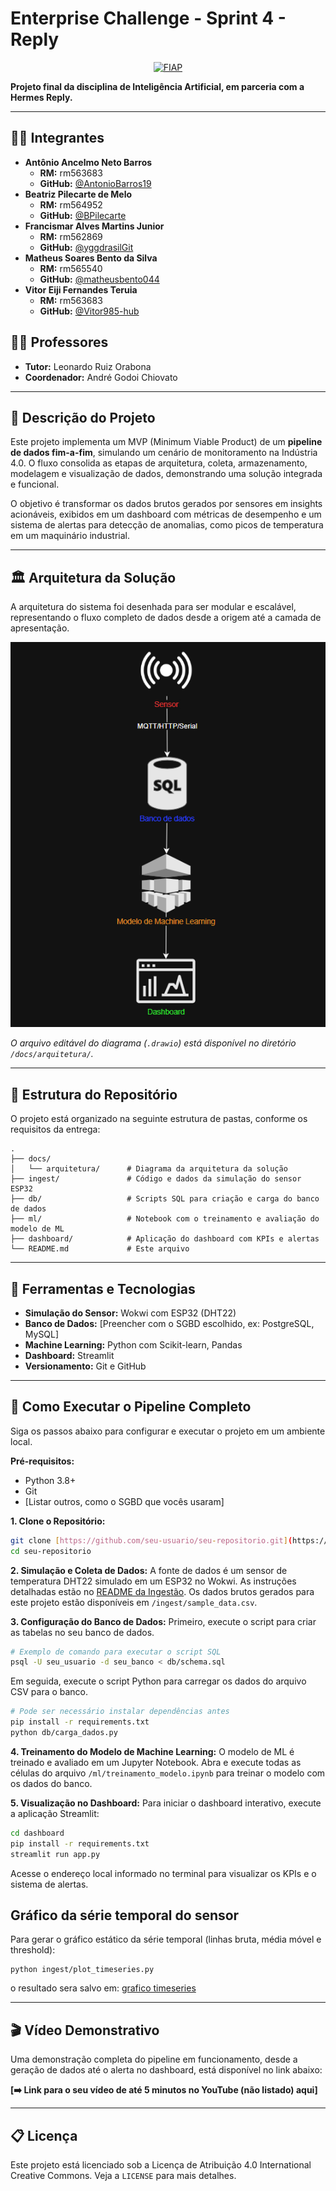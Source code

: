 # Enterprise Challenge - Sprint 4 - Reply

<p align="center">
  <a href="https://www.fiap.com.br/">
    <img src="https://i.imgur.com/2jMLsTa.png" alt="FIAP" width="300">
  </a>
</p>

**Projeto final da disciplina de Inteligência Artificial, em parceria com a Hermes Reply.**

---

## 👨‍🎓 Integrantes

* **Antônio Ancelmo Neto Barros**
    * **RM:** rm563683
    * **GitHub:** [@AntonioBarros19](https://github.com/AntonioBarros19)
* **Beatriz Pilecarte de Melo**
    * **RM:** rm564952
    * **GitHub:** [@BPilecarte](https://github.com/BPilecarte)
* **Francismar Alves Martins Junior**
    * **RM:** rm562869
    * **GitHub:** [@yggdrasilGit](https://github.com/yggdrasilGit)
* **Matheus Soares Bento da Silva**
    * **RM:** rm565540
    * **GitHub:** [@matheusbento044](https://github.com/matheusbento04)
* **Vitor Eiji Fernandes Teruia**
    * **RM:** rm563683
    * **GitHub:** [@Vitor985-hub](https://github.com/Vitor985-hub)

## 👩‍🏫 Professores

* **Tutor:** Leonardo Ruiz Orabona
* **Coordenador:** André Godoi Chiovato

---

## 📜 Descrição do Projeto

Este projeto implementa um MVP (Minimum Viable Product) de um **pipeline de dados fim-a-fim**, simulando um cenário de monitoramento na Indústria 4.0. O fluxo consolida as etapas de arquitetura, coleta, armazenamento, modelagem e visualização de dados, demonstrando uma solução integrada e funcional.

O objetivo é transformar os dados brutos gerados por sensores em insights acionáveis, exibidos em um dashboard com métricas de desempenho e um sistema de alertas para detecção de anomalias, como picos de temperatura em um maquinário industrial.

---

## 🏛️ Arquitetura da Solução

A arquitetura do sistema foi desenhada para ser modular e escalável, representando o fluxo completo de dados desde a origem até a camada de apresentação.

![Arquitetura da Solução](docs/arquitetura/reply_arquitetura_drawio.png)

*O arquivo editável do diagrama (`.drawio`) está disponível no diretório `/docs/arquitetura/`.*

---

## 📁 Estrutura do Repositório

O projeto está organizado na seguinte estrutura de pastas, conforme os requisitos da entrega:

```
.
├── docs/
│   └── arquitetura/      # Diagrama da arquitetura da solução
├── ingest/               # Código e dados da simulação do sensor ESP32
├── db/                   # Scripts SQL para criação e carga do banco de dados
├── ml/                   # Notebook com o treinamento e avaliação do modelo de ML
├── dashboard/            # Aplicação do dashboard com KPIs e alertas
└── README.md             # Este arquivo
```

---

## 🔧 Ferramentas e Tecnologias

* **Simulação do Sensor:** Wokwi com ESP32 (DHT22)
* **Banco de Dados:** [Preencher com o SGBD escolhido, ex: PostgreSQL, MySQL]
* **Machine Learning:** Python com Scikit-learn, Pandas
* **Dashboard:** Streamlit
* **Versionamento:** Git e GitHub

---

## 🚀 Como Executar o Pipeline Completo

Siga os passos abaixo para configurar e executar o projeto em um ambiente local.

**Pré-requisitos:**
* Python 3.8+
* Git
* [Listar outros, como o SGBD que vocês usaram]

**1. Clone o Repositório:**
```bash
git clone [https://github.com/seu-usuario/seu-repositorio.git](https://github.com/seu-usuario/seu-repositorio.git)
cd seu-repositorio
```

**2. Simulação e Coleta de Dados:**
A fonte de dados é um sensor de temperatura DHT22 simulado em um ESP32 no Wokwi. As instruções detalhadas estão no [README da Ingestão](/ingest/esp32/README.md). Os dados brutos gerados para este projeto estão disponíveis em `/ingest/sample_data.csv`.

**3. Configuração do Banco de Dados:**
Primeiro, execute o script para criar as tabelas no seu banco de dados.
```bash
# Exemplo de comando para executar o script SQL
psql -U seu_usuario -d seu_banco < db/schema.sql
```
Em seguida, execute o script Python para carregar os dados do arquivo CSV para o banco.
```bash
# Pode ser necessário instalar dependências antes
pip install -r requirements.txt 
python db/carga_dados.py
```

**4. Treinamento do Modelo de Machine Learning:**
O modelo de ML é treinado e avaliado em um Jupyter Notebook. Abra e execute todas as células do arquivo `/ml/treinamento_modelo.ipynb` para treinar o modelo com os dados do banco.

**5. Visualização no Dashboard:**
Para iniciar o dashboard interativo, execute a aplicação Streamlit:
```bash
cd dashboard
pip install -r requirements.txt
streamlit run app.py
```
Acesse o endereço local informado no terminal para visualizar os KPIs e o sistema de alertas.

## Gráfico da série temporal do sensor

Para gerar o gráfico estático da série temporal (linhas bruta, média móvel e threshold):

```
python ingest/plot_timeseries.py
```
o resultado sera salvo em:
[grafico timeseries](docs\screenshots\sensor_timeseries.png)

---

## 🎬 Vídeo Demonstrativo

Uma demonstração completa do pipeline em funcionamento, desde a geração de dados até o alerta no dashboard, está disponível no link abaixo:

**[➡️ Link para o seu vídeo de até 5 minutos no YouTube (não listado) aqui]**

---

## 📋 Licença

Este projeto está licenciado sob a Licença de Atribuição 4.0 International Creative Commons. Veja a `LICENSE` para mais detalhes.
